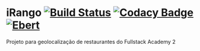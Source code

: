 # iRango [![Build Status](https://travis-ci.org/wescleymatos/iRango.svg?branch=master)](https://travis-ci.org/wescleymatos/iRango) [![Codacy Badge](https://api.codacy.com/project/badge/Grade/62a56fe46b3e48fb9203b9d1ccfd32d2)](https://www.codacy.com/app/wescleymatos/iRango?utm_source=github.com&amp;utm_medium=referral&amp;utm_content=wescleymatos/iRango&amp;utm_campaign=Badge_Grade) [![Ebert](https://ebertapp.io/github/wescleymatos/iRango.svg)](https://ebertapp.io/github/wescleymatos/iRango)

Projeto para geolocalização de restaurantes do Fullstack Academy 2
